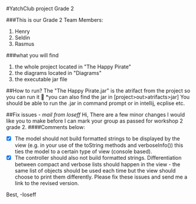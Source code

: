 #YatchClub project Grade 2

###This is our Grade 2
Team Members:
1. Henry
2. Seldin
3. Rasmus

###what you will find
1. the whole project located in "The Happy Pirate"
2. the diagrams located in "Diagrams"
3. the executable jar file


##How to run?
The "The Happy Pirate.jar" is the atrifact from the project so you can run it :balloon:
*you can also find the jar in [project>out>atrifacts>jar]
You should be able to run the .jar in command prompt or in intellij, ecplise etc.



##Fix issues - *mail from Ioseff*
Hi,
There are a few minor changes I would like you to make before I can mark your group as passed for workshop 2 grade 2. 
####Comments below:
 - [x] The model should not build formatted strings to be displayed by the view (e.g. in your use of the toString methods and verboseInfo())
	this ties the model to a certain type of view (console based). 
 - [x] The controller should also not build formatted strings. Differentiation between compact and verbose lists should happen in the view - the same list of objects should be used each time but the view should choose to print them differently. Please fix these issues and send me a link to the revised version.

Best,
-Ioseff